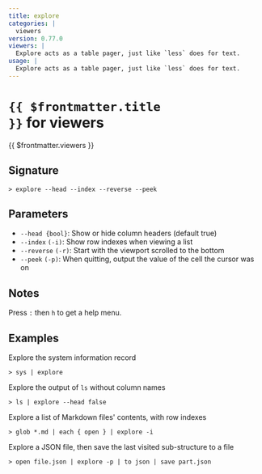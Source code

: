 ```yaml
---
title: explore
categories: |
  viewers
version: 0.77.0
viewers: |
  Explore acts as a table pager, just like `less` does for text.
usage: |
  Explore acts as a table pager, just like `less` does for text.
---
```


# <code>{{ $frontmatter.title }}</code> for viewers

<div class='command-title'>{{ $frontmatter.viewers }}</div>

## Signature

```> explore --head --index --reverse --peek```

## Parameters

 -  `--head {bool}`: Show or hide column headers (default true)
 -  `--index` `(-i)`: Show row indexes when viewing a list
 -  `--reverse` `(-r)`: Start with the viewport scrolled to the bottom
 -  `--peek` `(-p)`: When quitting, output the value of the cell the cursor was on

## Notes
Press `:` then `h` to get a help menu.
## Examples

Explore the system information record
```shell
> sys | explore

```

Explore the output of `ls` without column names
```shell
> ls | explore --head false

```

Explore a list of Markdown files' contents, with row indexes
```shell
> glob *.md | each { open } | explore -i

```

Explore a JSON file, then save the last visited sub-structure to a file
```shell
> open file.json | explore -p | to json | save part.json

```
